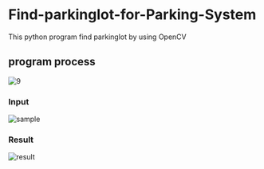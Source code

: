# Find-parkinglot-for-Parking-System

This python program find parkinglot by using OpenCV

## program process
![9](https://user-images.githubusercontent.com/41464934/69432160-85326680-0d7c-11ea-80e4-2ae9c8df8cf7.JPG)

### Input  
![sample](https://user-images.githubusercontent.com/41464934/69432196-8fecfb80-0d7c-11ea-98b0-2ba7b72e17f1.jpg)

### Result  
![result](https://user-images.githubusercontent.com/41464934/69431918-01787a00-0d7c-11ea-869d-e303ce59aaf7.png)
